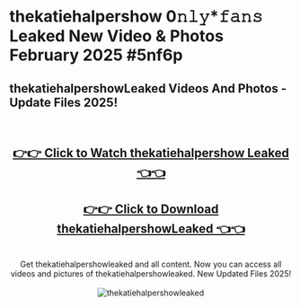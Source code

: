 # thekatiehalpershow 0𝚗𝚕𝚢*𝚏𝚊𝚗𝚜 Leaked New Video & Photos February 2025 #5nf6p

<h2>thekatiehalpershowLeaked Videos And Photos - Update Files 2025!</h2>
<br>
<div align="center">
<h2><a href="https://mediaupload.pro?title=thekatiehalpershow&ref=11F" rel="nofollow">👉👉 Click to Watch thekatiehalpershow Leaked 👈👈</a></h2>
<h2><a href="https://mediaupload.pro?title=thekatiehalpershow&ref=11F" rel="nofollow">👉👉 Click to Download thekatiehalpershowLeaked 👈👈</a></h2>
<br>
Get thekatiehalpershowleaked and all content. Now you can access all videos and pictures of thekatiehalpershowleaked. New Updated Files 2025!
<br>
<br>
<a href="https://mediaupload.pro?title=thekatiehalpershow&ref=11F" rel="nofollow" data-target="animated-image.originalLink"><img src="https://i.ibb.co/Gkj2r4b/banner.png" alt="thekatiehalpershowleaked" style="max-width: 100%; display: inline-block;" data-target="animated-image.originalImage"></a>
</div>
<br>


